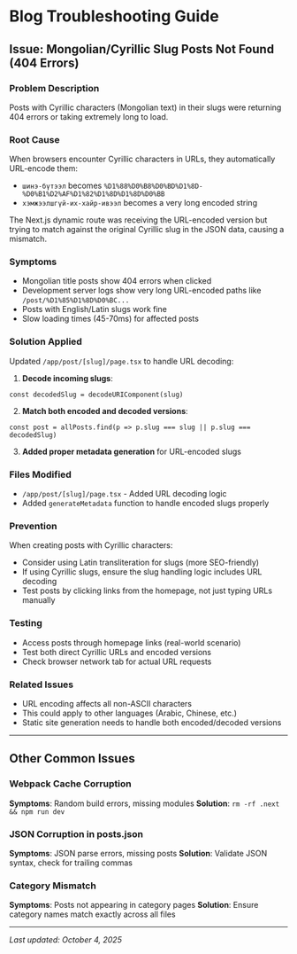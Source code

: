 # Blog Troubleshooting Guide

## Issue: Mongolian/Cyrillic Slug Posts Not Found (404 Errors)

### Problem Description
Posts with Cyrillic characters (Mongolian text) in their slugs were returning 404 errors or taking extremely long to load.

### Root Cause
When browsers encounter Cyrillic characters in URLs, they automatically URL-encode them:
- `шинэ-бүтээл` becomes `%D1%88%D0%B8%D0%BD%D1%8D-%D0%B1%D2%AF%D1%82%D1%8D%D1%8D%D0%BB`
- `хэмжээлшгүй-их-хайр-ивээл` becomes a very long encoded string

The Next.js dynamic route was receiving the URL-encoded version but trying to match against the original Cyrillic slug in the JSON data, causing a mismatch.

### Symptoms
- Mongolian title posts show 404 errors when clicked
- Development server logs show very long URL-encoded paths like `/post/%D1%85%D1%8D%D0%BC...`
- Posts with English/Latin slugs work fine
- Slow loading times (45-70ms) for affected posts

### Solution Applied
Updated `/app/post/[slug]/page.tsx` to handle URL decoding:

1. **Decode incoming slugs**:
```tsx
const decodedSlug = decodeURIComponent(slug)
```

2. **Match both encoded and decoded versions**:
```tsx
const post = allPosts.find(p => p.slug === slug || p.slug === decodedSlug)
```

3. **Added proper metadata generation** for URL-encoded slugs

### Files Modified
- `/app/post/[slug]/page.tsx` - Added URL decoding logic
- Added `generateMetadata` function to handle encoded slugs properly

### Prevention
When creating posts with Cyrillic characters:
- Consider using Latin transliteration for slugs (more SEO-friendly)
- If using Cyrillic slugs, ensure the slug handling logic includes URL decoding
- Test posts by clicking links from the homepage, not just typing URLs manually

### Testing
- Access posts through homepage links (real-world scenario)
- Test both direct Cyrillic URLs and encoded versions
- Check browser network tab for actual URL requests

### Related Issues
- URL encoding affects all non-ASCII characters
- This could apply to other languages (Arabic, Chinese, etc.)
- Static site generation needs to handle both encoded/decoded versions

---

## Other Common Issues

### Webpack Cache Corruption
**Symptoms**: Random build errors, missing modules
**Solution**: `rm -rf .next && npm run dev`

### JSON Corruption in posts.json
**Symptoms**: JSON parse errors, missing posts
**Solution**: Validate JSON syntax, check for trailing commas

### Category Mismatch
**Symptoms**: Posts not appearing in category pages
**Solution**: Ensure category names match exactly across all files

---

*Last updated: October 4, 2025*
